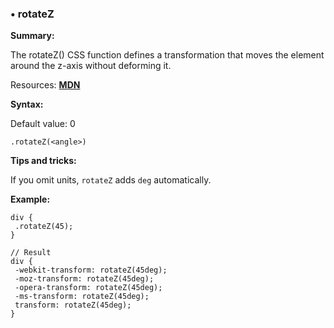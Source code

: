 ### <a name="rotateZ"></a> &#8226; rotateZ
**Summary:**

The rotateZ() CSS function defines a transformation that moves the element around the z-axis without deforming it.

Resources: **[MDN](https://developer.mozilla.org/en-US/docs/Web/CSS/transform#rotateZ)**

**Syntax:**

Default value: 0

    .rotateZ(<angle>)

**Tips and tricks:**

  If you omit units, `rotateZ` adds `deg` automatically.  
  
**Example:**

    div {
     .rotateZ(45);
    }
    
    // Result
    div {
     -webkit-transform: rotateZ(45deg);
     -moz-transform: rotateZ(45deg);
     -opera-transform: rotateZ(45deg);
     -ms-transform: rotateZ(45deg);
     transform: rotateZ(45deg);
    }

  
